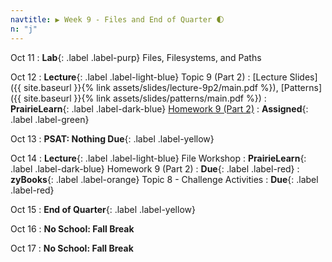 ```yaml
---
navtitle: ▶ Week 9 - Files and End of Quarter 🌓
n: "j"
---
```


Oct 11
: **Lab**{: .label .label-purp} Files, Filesystems, and Paths

Oct 12
: **Lecture**{: .label .label-light-blue} Topic 9 (Part 2)
    : [Lecture Slides]({{ site.baseurl }}{% link assets/slides/lecture-9p2/main.pdf %}), [Patterns]({{ site.baseurl }}{% link assets/slides/patterns/main.pdf %})
: **PrairieLearn**{: .label .label-dark-blue} [Homework 9 (Part 2)](https://www.prairielearn.org/pl/course_instance/128740/assessment/2312042)
    : **Assigned**{: .label .label-green}


Oct 13
: **PSAT: Nothing Due**{: .label .label-yellow}


Oct 14
: **Lecture**{: .label .label-light-blue} File Workshop
: **PrairieLearn**{: .label .label-dark-blue} Homework 9 (Part 2)
    : **Due**{: .label .label-red}
: **zyBooks**{: .label .label-orange} Topic 8 - Challenge Activities
    : **Due**{: .label .label-red}

Oct 15
: **End of Quarter**{: .label .label-yellow}

Oct 16
: **No School: Fall Break**

Oct 17
: **No School: Fall Break**


